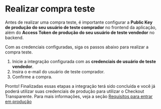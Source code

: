 # Realizar compra teste

Antes de realizar uma compra teste, é importante configurar a **Public Key de produção do seu usuário de teste comprador** no frontend da aplicação, além do **Access Token de produção do seu usuário de teste vendedor** no backend.

Com as credenciais configuradas, siga os passos abaixo para realizar a compra teste.


1. Inicie a integração configurada com as **credenciais de usuário de teste vendedor**.
2. Insira o e-mail do usuário de teste comprador.
3. Confirme a compra.

Pronto! Finalizadas essas etapas a integração terá sido concluída e você já poderá utilizar suas credenciais de produção para utilizar o Checkout Transparente. Para mais informações, veja a seção [Requisitos para entrar em produção](/developers/pt/docs/checkout-api/integration-test/goto-production)
